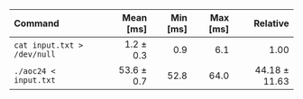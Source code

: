 | Command | Mean [ms] | Min [ms] | Max [ms] | Relative |
|:---|---:|---:|---:|---:|
| `cat input.txt > /dev/null` | 1.2 ± 0.3 | 0.9 | 6.1 | 1.00 |
| `./aoc24 < input.txt` | 53.6 ± 0.7 | 52.8 | 64.0 | 44.18 ± 11.63 |
